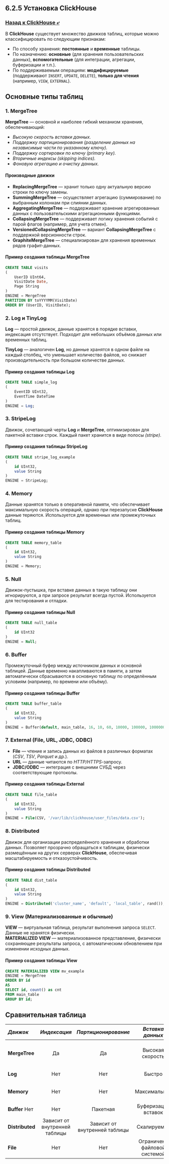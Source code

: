 ## 6.2.5 Установка ClickHouse

### [Назад к ClickHouse ⤶](/data/Module6/data/clickhouse.md)

В **ClickHouse** существует множество движков таблиц, которые можно классифицировать по следующим признакам:
- По способу хранения: **постоянные** и **временные** таблицы.  
- По назначению: **основные** (для хранения пользовательских данных), **вспомогательные** (для интеграции, агрегации, 
буферизации и т.п.).  
- По поддерживаемым операциям: **модифицируемые** (поддерживают `INSERT`, `UPDATE`, `DELETE`), **только для чтения** 
(например, `VIEW`, `EXTERNAL`).  

## Основные типы таблиц
### 1. MergeTree
**MergeTree** — основной и наиболее гибкий механизм хранения, обеспечивающий:  
- _Высокую скорость вставки данных._  
- _Поддержку партиционирования (разделение данных на независимые части по указанному ключу)._   
- _Поддержку сортировки по ключу (primary key)._  
- _Вторичные индексы (skipping indices)._  
- _Фоновую агрегацию и очистку данных._  

#### Производные движки  
- **ReplacingMergeTree** — хранит только одну актуальную версию строки по ключу замены.  
- **SummingMergeTree** — осуществляет агрегацию (суммирование) по выбранным колонкам при слиянии данных.  
- **AggregatingMergeTree** — поддерживает хранение агрегированных данных с пользовательскими агрегационными функциями.  
- **CollapsingMergeTree** — поддерживает логику хранения событий с парой флагов (например, для учета отмен).  
- **VersionedCollapsingMergeTree** — вариант **CollapsingMergeTree** с поддержкой версионности строк.  
- **GraphiteMergeTree** — специализирован для хранения временных рядов графит-данных.  

#### Пример создания таблицы MergeTree

```sql
CREATE TABLE visits
(
    UserID UInt64,
    VisitDate Date,
    Page String
)
ENGINE = MergeTree
PARTITION BY toYYYYMM(VisitDate)
ORDER BY (UserID, VisitDate);
```

### 2. Log и TinyLog
**Log** — простой движок, данные хранятся в порядке вставки, индексация отсутствует. Подходит для небольших объёмов 
данных или временных таблиц.  

**TinyLog** — аналогичен **Log**, но данные хранятся в одном файле на каждый столбец, что уменьшает количество файлов, 
но снижает производительность при большом количестве данных.  

#### Пример создания таблицы Log

```sql
CREATE TABLE simple_log
(
    EventID UInt32,
    EventTime DateTime
)
ENGINE = Log;
```

### 3. StripeLog
Движок, сочетающий черты **Log** и **MergeTree**, оптимизирован для пакетной вставки строк. Каждый пакет хранится 
в виде полосы _(stripe)_.  

#### Пример создания таблицы StripeLog

```sql
CREATE TABLE stripe_log_example
(
    id UInt32,
    value String
)
ENGINE = StripeLog;
```

### 4. Memory
Данные хранятся только в оперативной памяти, что обеспечивает максимальную скорость операций, однако при перезапуске 
**ClickHouse** данные теряются. Используется для временных или промежуточных таблиц.  

#### Пример создания таблицы Memory

```sql
CREATE TABLE memory_table
(
    id UInt32,
    value String
)
ENGINE = Memory;
```

### 5. Null
Движок-пустышка, при вставке данных в такую таблицу они игнорируются, а при запросе результат всегда пустой. 
Используется для тестирования и отладки.  

#### Пример создания таблицы Null

```sql
CREATE TABLE null_table
(
    id UInt32
)
ENGINE = Null;
```

### 6. Buffer
Промежуточный буфер между источником данных и основной таблицей. Данные временно накапливаются в памяти, а затем 
автоматически сбрасываются в основную таблицу по определённым условиям (например, по времени или объёму).  

#### Пример создания таблицы Buffer

```sql
CREATE TABLE buffer_table
(
    id UInt32,
    value String
)
ENGINE = Buffer(default, main_table, 16, 10, 60, 10000, 100000, 1000000, 10000000);
```

### 7. External (File, URL, JDBC, ODBC)
- **File** — чтение и запись данных из файлов в различных форматах (*CSV*, *TSV*, *Parquet* и др.).  
- **URL** — данные читаются по *HTTP/HTTPS*-запросу.  
- **JDBC/ODBC** — интеграция с внешними СУБД через соответствующие протоколы.  

#### Пример создания таблицы External

```sql
CREATE TABLE file_table
(
    id UInt32,
    value String
)
ENGINE = File(CSV, '/var/lib/clickhouse/user_files/data.csv');
```

### 8. Distributed
Движок для организации распределённого хранения и обработки данных. Позволяет прозрачно обращаться к таблицам, 
физически размещённым на других серверах **ClickHouse**, обеспечивая масштабируемость и отказоустойчивость.  

#### Пример создания таблицы Distributed

```sql
CREATE TABLE dist_table
(
    id UInt32,
    value String
)
ENGINE = Distributed('cluster_name', 'default', 'local_table', rand());
```

### 9. View (Материализованные и обычные)
**VIEW** — виртуальная таблица, результат выполнения запроса `SELECT`. Данные не хранятся физически.  
**MATERIALIZED VIEW** — материализованное представление, физически сохраняющее результаты запроса, с автоматическим 
обновлением при изменении исходных данных.  

#### Пример создания таблицы View

```sql
CREATE MATERIALIZED VIEW mv_example
ENGINE = MergeTree
ORDER BY id
AS
SELECT id, count() as cnt
FROM main_table
GROUP BY id;
```

## Сравнительная таблица

| *Движок*      | *Индексация* | *Партиционирование*  | *Вставка данных*  | *Использование*  |
|:--------------|:------------:|:--------------------:|:-----------------:|:----------------:|
| **MergeTree** |      Да      |Да|Высокая скорость|Большие объёмы аналитических данных|
| **Log**       |     Нет      |Нет|Быстро|Малые таблицы, тестирование|
|**Memory**|     Нет      |Нет|Максимальная|Временные/промежуточные таблицы|
|**Buffer**	Нет|     Нет      |   Пакетная   | Буферизация вставок |
|**Distributed**|Зависит от внутренней таблицы|Зависит от внутренней таблицы|Скалируемая|Распределённые системы|
|**File**|     Нет      |Нет|Ограничена файловой системой|Импорт/экспорт данных|
